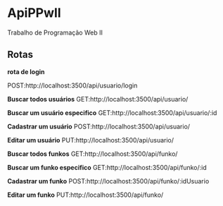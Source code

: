 # ApiPPwII
Trabalho de Programação Web II

## Rotas
**rota de login**

POST:http://localhost:3500/api/usuario/login

**Buscar todos usuários**
GET:http://localhost:3500/api/usuario/

**Buscar um usuário especifico**
GET:http://localhost:3500/api/usuario/:id

**Cadastrar um usuário**
POST:http://localhost:3500/api/usuario/

**Editar um usuário**
PUT:http://localhost:3500/api/usuario/

**Buscar todos funkos**
GET:http://localhost:3500/api/funko/

**Buscar um funko especifico**
GET:http://localhost:3500/api/funko/:id

**Cadastrar um funko**
POST:http://localhost:3500/api/funko/:idUsuario

**Editar um funko**
PUT:http://localhost:3500/api/funko/

